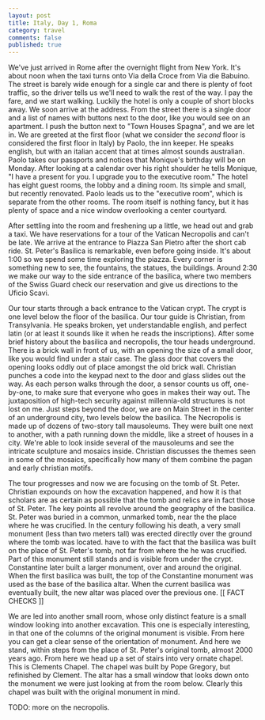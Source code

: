 ```yaml
---
layout: post
title: Italy, Day 1, Roma
category: travel
comments: false
published: true
---
```


We've just arrived in Rome after the overnight flight from New York.  It's about
noon when the taxi turns onto Via della Croce from Via die Babuino.  The street
is barely wide enough for a single car and there is plenty of foot traffic, so
the driver tells us we'll need to walk the rest of the way.  I pay the fare, and
we start walking.  Luckily the hotel is only a couple of short blocks away.  We
soon arrive at the address.  From the street there is a single door and a list
of names with buttons next to the door, like you would see on an apartment.  I
push the button next to "Town Houses Spagna", and we are let in.  We are greeted
at the first floor (what we consider the _second_ floor is considered the first
floor in Italy) by Paolo, the inn keeper.  He speaks english, but with an
italian accent that at times almost sounds australian.  Paolo takes our
passports and notices that Monique's birthday will be on Monday.  After looking
at a calendar over his right shoulder he tells Monique, "I have a present for
you.  I upgrade you to the executive room."  The hotel has eight guest rooms,
the lobby and a dining room.  Its simple and small, but recently renovated.
Paolo leads us to the "executive room", which is separate from the other rooms.
The room itself is nothing fancy, but it has plenty of space and a nice window
overlooking a center courtyard.

After settling into the room and freshening up a little, we head out and grab a
taxi.  We have reservations for a tour of the Vatican Necropolis and can't be
late.  We arrive at the entrance to Piazza San Pietro after the short cab ride.
St. Peter's Basilica is remarkable, even before going inside.  It's about 1:00
so we spend some time exploring the piazza.  Every corner is something new to
see, the fountains, the statues, the buildings.  Around 2:30 we make our way to
the side entrance of the basilica, where two members of the Swiss Guard check
our reservation and give us directions to the Uficio Scavi.

Our tour starts through a back entrance to the Vatican crypt.  The crypt is one
level below the floor of the basilica.  Our tour guide is Christian, from
Transylvania.  He speaks broken, yet understandable english, and perfect latin
(or at least it sounds like it when he reads the inscriptions).  After some
brief history about the basilica and necropolis, the tour heads underground.
There is a brick wall in front of us, with an opening the size of a small door,
like you would find under a stair case.  The glass door that covers the opening
looks oddly out of place amongst the old brick wall.  Christian punches a code
into the keypad next to the door and glass slides out the way.  As each person
walks through the door, a sensor counts us off, one-by-one, to make sure that
everyone who goes in makes their way out.  The juxtaposition of high-tech
security against millennia-old structures is not lost on me.  Just steps beyond
the door, we are on Main Street in the center of an underground city, two levels
below the basilica.  The Necropolis is made up of dozens of two-story tall
mausoleums.  They were built one next to another, with a path running down the
middle, like a street of houses in a city.  We're able to look inside several of
the mausoleums and see the intricate sculpture and mosaics inside.  Christian
discusses the themes seen in some of the mosaics, specifically how many of them
combine the pagan and early christian motifs.

The tour progresses and now we are focusing on the tomb of St. Peter.  Christian
expounds on how the excavation happened, and how it is that scholars are as
certain as possible that the tomb and relics are in fact those of St. Peter.
The key points all revolve around the geography of the basilica.  St. Peter was
buried in a common, unmarked tomb, near the the place where he was crucified.
In the century following his death, a very small monument (less than two meters
tall) was erected directly over the ground where the tomb was located.  have to
with the fact that the basilica was built on the place of St. Peter's tomb, not
far from where the he was crucified.  Part of this monument still stands and is
visible from under the crypt.  Constantine later built a larger monument, over
and around the original.  When the first basilica was built, the top of the
Constantine monument was used as the base of the basilica altar.  When the
current basilica was eventually built, the new altar was placed over the
previous one. [[ FACT CHECKS ]]

We are led into another small room, whose only distinct feature is a small
window looking into another excavation.  This one is especially interesting, in
that one of the columns of the original monument is visible.  From here you can
get a clear sense of the orientation of monument.  And here we stand, within
steps from the place of St. Peter's original tomb, almost 2000 years ago.  From
here we head up a set of stairs into very ornate chapel.  This is Clements
Chapel.  The chapel was built by Pope Gregory, but refinished by Clement.  The
altar has a small window that looks down onto the monument we were just looking
at from the room below.  Clearly this chapel was built with the original
monument in mind.

TODO: more on the necropolis.



